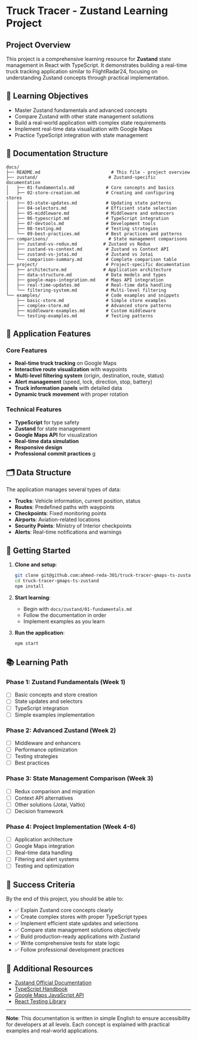 # Truck Tracer - Zustand Learning Project

## Project Overview

This project is a comprehensive learning resource for **Zustand** state management in React with TypeScript. It demonstrates building a real-time truck tracking application similar to FlightRadar24, focusing on understanding Zustand concepts through practical implementation.

## 🎯 Learning Objectives

- Master Zustand fundamentals and advanced concepts
- Compare Zustand with other state management solutions
- Build a real-world application with complex state requirements
- Implement real-time data visualization with Google Maps
- Practice TypeScript integration with state management

## 📁 Documentation Structure

```
docs/
├── README.md                           # This file - project overview
├── zustand/                           # Zustand-specific documentation
│   ├── 01-fundamentals.md            # Core concepts and basics
│   ├── 02-store-creation.md          # Creating and configuring stores
│   ├── 03-state-updates.md           # Updating state patterns
│   ├── 04-selectors.md               # Efficient state selection
│   ├── 05-middleware.md              # Middleware and enhancers
│   ├── 06-typescript.md              # TypeScript integration
│   ├── 07-devtools.md                # Development tools
│   ├── 08-testing.md                 # Testing strategies
│   └── 09-best-practices.md          # Best practices and patterns
├── comparisons/                       # State management comparisons
│   ├── zustand-vs-redux.md          # Zustand vs Redux
│   ├── zustand-vs-context.md         # Zustand vs Context API
│   ├── zustand-vs-jotai.md           # Zustand vs Jotai
│   └── comparison-summary.md         # Complete comparison table
├── project/                          # Project-specific documentation
│   ├── architecture.md              # Application architecture
│   ├── data-structure.md             # Data models and types
│   ├── google-maps-integration.md    # Maps API integration
│   ├── real-time-updates.md          # Real-time data handling
│   └── filtering-system.md           # Multi-level filtering
└── examples/                         # Code examples and snippets
    ├── basic-store.md                # Simple store examples
    ├── complex-store.md              # Advanced store patterns
    ├── middleware-examples.md        # Custom middleware
    └── testing-examples.md           # Testing patterns
```

## 🚛 Application Features

### Core Features
- **Real-time truck tracking** on Google Maps
- **Interactive route visualization** with waypoints
- **Multi-level filtering system** (origin, destination, route, status)
- **Alert management** (speed, lock, direction, stop, battery)
- **Truck information panels** with detailed data
- **Dynamic truck movement** with proper rotation

### Technical Features
- **TypeScript** for type safety
- **Zustand** for state management
- **Google Maps API** for visualization
- **Real-time data simulation**
- **Responsive design**
- **Professional commit practices**
g
## 🗂️ Data Structure

The application manages several types of data:

- **Trucks**: Vehicle information, current position, status
- **Routes**: Predefined paths with waypoints
- **Checkpoints**: Fixed monitoring points
- **Airports**: Aviation-related locations
- **Security Points**: Ministry of Interior checkpoints
- **Alerts**: Real-time notifications and warnings

## 🚀 Getting Started

1. **Clone and setup**:
   ```bash
   git clone git@github.com:ahmed-reda-301/truck-tracer-gmaps-ts-zustand.git
   cd truck-tracer-gmaps-ts-zustand
   npm install
   ```

2. **Start learning**:
   - Begin with `docs/zustand/01-fundamentals.md`
   - Follow the documentation in order
   - Implement examples as you learn

3. **Run the application**:
   ```bash
   npm start
   ```

## 📚 Learning Path

### Phase 1: Zustand Fundamentals (Week 1)
- [ ] Basic concepts and store creation
- [ ] State updates and selectors
- [ ] TypeScript integration
- [ ] Simple examples implementation

### Phase 2: Advanced Zustand (Week 2)
- [ ] Middleware and enhancers
- [ ] Performance optimization
- [ ] Testing strategies
- [ ] Best practices

### Phase 3: State Management Comparison (Week 3)
- [ ] Redux comparison and migration
- [ ] Context API alternatives
- [ ] Other solutions (Jotai, Valtio)
- [ ] Decision framework

### Phase 4: Project Implementation (Week 4-6)
- [ ] Application architecture
- [ ] Google Maps integration
- [ ] Real-time data handling
- [ ] Filtering and alert systems
- [ ] Testing and optimization

## 🎯 Success Criteria

By the end of this project, you should be able to:

- ✅ Explain Zustand core concepts clearly
- ✅ Create complex stores with proper TypeScript types
- ✅ Implement efficient state updates and selections
- ✅ Compare state management solutions objectively
- ✅ Build production-ready applications with Zustand
- ✅ Write comprehensive tests for state logic
- ✅ Follow professional development practices

## 📖 Additional Resources

- [Zustand Official Documentation](https://github.com/pmndrs/zustand)
- [TypeScript Handbook](https://www.typescriptlang.org/docs/)
- [Google Maps JavaScript API](https://developers.google.com/maps/documentation/javascript)
- [React Testing Library](https://testing-library.com/docs/react-testing-library/intro/)

---

**Note**: This documentation is written in simple English to ensure accessibility for developers at all levels. Each concept is explained with practical examples and real-world applications.
